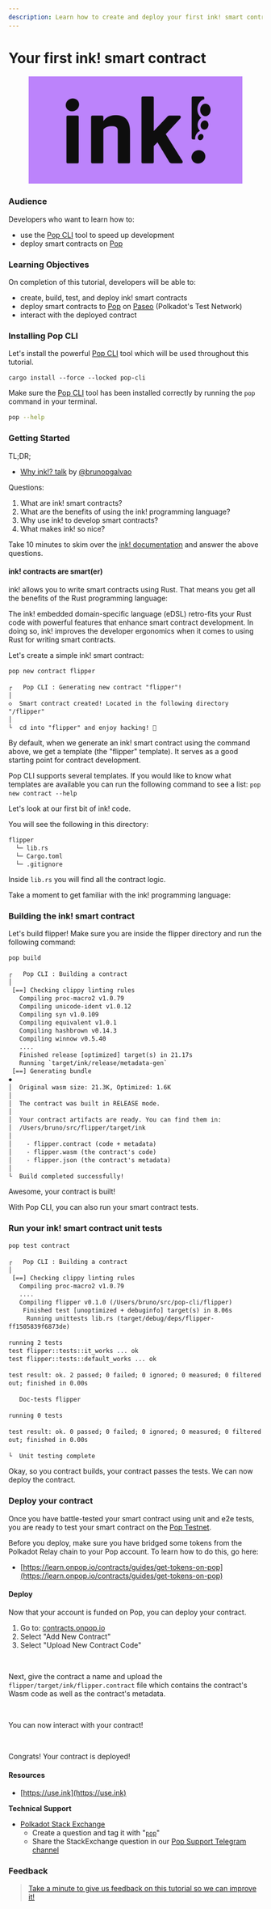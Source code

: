 ```yaml
---
description: Learn how to create and deploy your first ink! smart contract
---
```


# Your first ink! smart contract

<figure><img src="../.gitbook/assets/ink!-logo.png" alt=""><figcaption></figcaption></figure>

### Audience <a href="#audience" id="audience"></a>

Developers who want to learn how to:

* use the [Pop CLI](https://github.com/r0gue-io/pop-cli) tool to speed up development
* deploy smart contracts on [Pop](https://github.com/r0gue-io/pop-node)

### Learning Objectives <a href="#learning-objectives" id="learning-objectives"></a>

On completion of this tutorial, developers will be able to:

* create, build, test, and deploy ink! smart contracts
* deploy smart contracts to [Pop](https://github.com/r0gue-io/pop-node) on [Paseo](https://polkadot.js.org/apps/?rpc=wss%3A%2F%2Frpc.ibp.network%2Fpaseo) (Polkadot's Test Network)
* interact with the deployed contract

### Installing Pop CLI <a href="#installing-pop-cli" id="installing-pop-cli"></a>

Let's install the powerful [Pop CLI](https://github.com/r0gue-io/pop-cli) tool which will be used throughout this tutorial.

```
cargo install --force --locked pop-cli
```

Make sure the [Pop CLI](https://github.com/r0gue-io/pop-cli) tool has been installed correctly by running the `pop` command in your terminal.

```bash
pop --help
```

### Getting Started <a href="#getting-started" id="getting-started"></a>

TL;DR;

* [Why ink!? talk](https://www.youtube.com/live/js2SpZf72t4?si=dKwbYtO0CyH18zbt\&t=153) by [@brunopgalvao](https://x.com/brunopgalvao)

Questions:

1. What are ink! smart contracts?
2. What are the benefits of using the ink! programming language?
3. Why use ink! to develop smart contracts?
4. What makes ink! so nice?

Take 10 minutes to skim over the [ink! documentation](https://use.ink/) and answer the above questions.

#### ink! contracts are smart(er) <a href="#ink-contracts-are-smart-er" id="ink-contracts-are-smart-er"></a>

ink! allows you to write smart contracts using Rust. That means you get all the benefits of the Rust programming language:

The ink! embedded domain-specific language (eDSL) retro-fits your Rust code with powerful features that enhance smart contract development. In doing so, ink! improves the developer ergonomics when it comes to using Rust for writing smart contracts.

Let's create a simple ink! smart contract:

```
pop new contract flipper

┌   Pop CLI : Generating new contract "flipper"!
│
◇  Smart contract created! Located in the following directory "/flipper"
│
└  cd into "flipper" and enjoy hacking! 🚀
```

By default, when we generate an ink! smart contract using the command above, we get a template (the "flipper" template). It serves as a good starting point for contract development.

Pop CLI supports several templates. If you would like to know what templates are available you can run the following command to see a list: `pop new contract --help`

Let's look at our first bit of ink! code.

You will see the following in this directory:

```
flipper
  └─ lib.rs
  └─ Cargo.toml
  └─ .gitignore
```

Inside `lib.rs` you will find all the contract logic.

Take a moment to get familiar with the ink! programming language:

### Building the ink! smart contract <a href="#building-the-ink-smart-contract" id="building-the-ink-smart-contract"></a>

Let's build flipper! Make sure you are inside the flipper directory and run the following command:

```
pop build

┌   Pop CLI : Building a contract
│
 [==] Checking clippy linting rules
   Compiling proc-macro2 v1.0.79
   Compiling unicode-ident v1.0.12
   Compiling syn v1.0.109
   Compiling equivalent v1.0.1
   Compiling hashbrown v0.14.3
   Compiling winnow v0.5.40
   ....
   Finished release [optimized] target(s) in 21.17s
   Running `target/ink/release/metadata-gen`
 [==] Generating bundle
◆  
│  Original wasm size: 21.3K, Optimized: 1.6K
│  
│  The contract was built in RELEASE mode.
│  
│  Your contract artifacts are ready. You can find them in:
│  /Users/bruno/src/flipper/target/ink
│  
│    - flipper.contract (code + metadata)
│    - flipper.wasm (the contract's code)
│    - flipper.json (the contract's metadata)
│  
└  Build completed successfully!
```

Awesome, your contract is built!

With Pop CLI, you can also run your smart contract tests.

### Run your ink! smart contract unit tests <a href="#run-your-ink-smart-contract-unit-tests" id="run-your-ink-smart-contract-unit-tests"></a>

```
pop test contract

┌   Pop CLI : Building a contract
│
 [==] Checking clippy linting rules
   Compiling proc-macro2 v1.0.79
   ....
   Compiling flipper v0.1.0 (/Users/bruno/src/pop-cli/flipper)
    Finished test [unoptimized + debuginfo] target(s) in 8.06s
     Running unittests lib.rs (target/debug/deps/flipper-ff1505839f6873de)

running 2 tests
test flipper::tests::it_works ... ok
test flipper::tests::default_works ... ok

test result: ok. 2 passed; 0 failed; 0 ignored; 0 measured; 0 filtered out; finished in 0.00s

   Doc-tests flipper

running 0 tests

test result: ok. 0 passed; 0 failed; 0 ignored; 0 measured; 0 filtered out; finished in 0.00s

└  Unit testing complete
```

Okay, so you contract builds, your contract passes the tests. We can now deploy the contract.

### Deploy your contract <a href="#deploy-your-contract-locally" id="deploy-your-contract-locally"></a>

Once you have battle-tested your smart contract using unit and e2e tests, you are ready to test your smart contract on the [Pop Testnet](https://polkadot.js.org/apps/?rpc=wss%3A%2F%2Frpc2.paseo.popnetwork.xyz).

Before you deploy, make sure you have bridged some tokens from the Polkadot Relay chain to your Pop account. To learn how to do this, go here:

* [https://learn.onpop.io/contracts/guides/get-tokens-on-pop](https://learn.onpop.io/contracts/guides/get-tokens-on-pop)

#### Deploy <a href="#deploy" id="deploy"></a>

Now that your account is funded on Pop, you can deploy your contract.

1. Go to: [contracts.onpop.io](https://contracts.onpop.io/)
2. Select "Add New Contract"
3. Select "Upload New Contract Code"

<figure><img src="../.gitbook/assets/Screenshot 2024-11-13 at 6.24.40 PM.png" alt=""><figcaption></figcaption></figure>

Next, give the contract a name and upload the `flipper/target/ink/flipper.contract` file which contains the contract's Wasm code as well as the contract's metadata.

<figure><img src="../.gitbook/assets/Screenshot 2024-11-13 at 6.25.32 PM.png" alt=""><figcaption></figcaption></figure>

You can now interact with your contract!

<figure><img src="../.gitbook/assets/Screenshot 2024-11-13 at 6.24.00 PM.png" alt=""><figcaption></figcaption></figure>

Congrats! Your contract is deployed!

#### Resources

* [https://use.ink](https://use.ink)

**Technical Support**

* [Polkadot Stack Exchange](https://polkadot.stackexchange.com/)
  * Create a question and tag it with "[`pop`](https://substrate.stackexchange.com/tags/pop/info)"
  * Share the StackExchange question in our [Pop Support Telegram channel](https://t.me/pop\_support)

### Feedback <a href="#feedback" id="feedback"></a>

> [Take a minute to give us feedback on this tutorial so we can improve it!](https://github.com/r0gue-io/pop-cli/discussions/categories/general)
